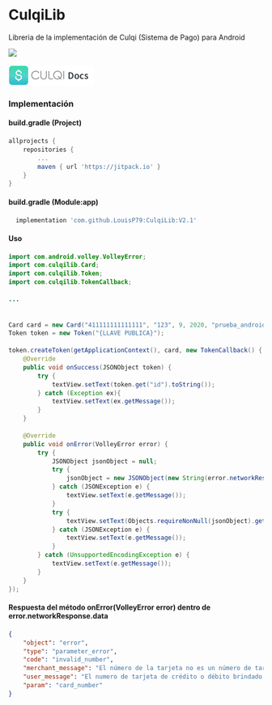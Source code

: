 # CulqiLib
Libreria de la implementación de Culqi (Sistema de Pago) para Android

[![](https://jitpack.io/v/LouisP79/CulqiLib.svg)](https://jitpack.io/#LouisP79/CulqiLib)

![](culqi_logo.png)

### Implementación

#### build.gradle (Project)
```gradle
allprojects {
    repositories {
        ...
        maven { url 'https://jitpack.io' }
    }
}
```
#### build.gradle (Module:app)
```gradle
  implementation 'com.github.LouisP79:CulqiLib:V2.1'
```

#### Uso
```java
import com.android.volley.VolleyError;
import com.culqilib.Card;
import com.culqilib.Token;
import com.culqilib.TokenCallback;

...


Card card = new Card("411111111111111", "123", 9, 2020, "prueba_android@culqi.com");
Token token = new Token("{LLAVE PUBLICA}");

token.createToken(getApplicationContext(), card, new TokenCallback() {
    @Override
    public void onSuccess(JSONObject token) {
        try {
            textView.setText(token.get("id").toString());
        } catch (Exception ex){
            textView.setText(ex.getMessage());
        }
    }

    @Override
    public void onError(VolleyError error) {
        try {
            JSONObject jsonObject = null;
            try {
                jsonObject = new JSONObject(new String(error.networkResponse.data,"UTF-8"));
            } catch (JSONException e) {
                textView.setText(e.getMessage());
            }
            try {
                textView.setText(Objects.requireNonNull(jsonObject).get("user_message").toString());
            } catch (JSONException e) {
                textView.setText(e.getMessage());
            }
        } catch (UnsupportedEncodingException e) {
            textView.setText(e.getMessage());
        }
    }
});
```

#### Respuesta del método onError(VolleyError error) dentro de error.networkResponse.data
```json
{
    "object": "error",
    "type": "parameter_error",
    "code": "invalid_number",
    "merchant_message": "El número de la tarjeta no es un número de tarjeta de crédito o débito válido. Tiene que ser numérico de 13 a 16 digitos.",
    "user_message": "El numero de tarjeta de crédito o débito brindado no es válido.",
    "param": "card_number"
}
```
